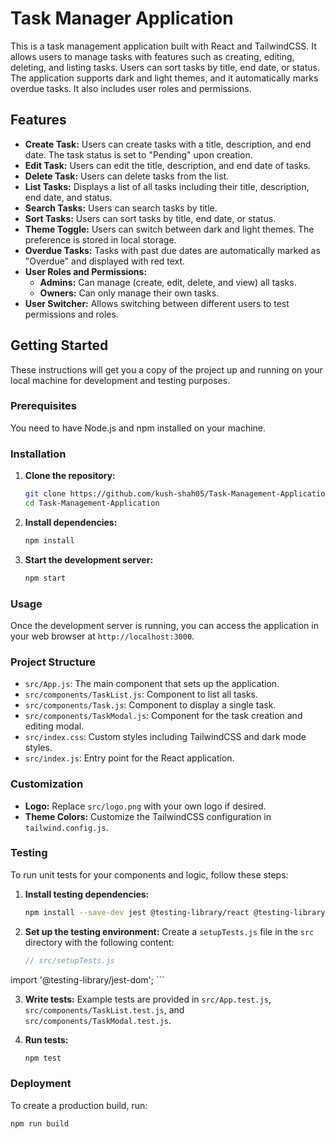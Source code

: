 # Task Manager Application

This is a task management application built with React and TailwindCSS. It allows users to manage tasks with features such as creating, editing, deleting, and listing tasks. Users can sort tasks by title, end date, or status. The application supports dark and light themes, and it automatically marks overdue tasks. It also includes user roles and permissions.

## Features

- **Create Task:** Users can create tasks with a title, description, and end date. The task status is set to "Pending" upon creation.
- **Edit Task:** Users can edit the title, description, and end date of tasks.
- **Delete Task:** Users can delete tasks from the list.
- **List Tasks:** Displays a list of all tasks including their title, description, end date, and status.
- **Search Tasks:** Users can search tasks by title.
- **Sort Tasks:** Users can sort tasks by title, end date, or status.
- **Theme Toggle:** Users can switch between dark and light themes. The preference is stored in local storage.
- **Overdue Tasks:** Tasks with past due dates are automatically marked as "Overdue" and displayed with red text.
- **User Roles and Permissions:**
  - **Admins:** Can manage (create, edit, delete, and view) all tasks.
  - **Owners:** Can only manage their own tasks.
- **User Switcher:** Allows switching between different users to test permissions and roles.

## Getting Started

These instructions will get you a copy of the project up and running on your local machine for development and testing purposes.

### Prerequisites

You need to have Node.js and npm installed on your machine.
### Installation

1. **Clone the repository:**
    ```bash
    git clone https://github.com/kush-shah05/Task-Management-Application.git
    cd Task-Management-Application
    ```

2. **Install dependencies:**
    ```bash
    npm install
    ```

3. **Start the development server:**
    ```bash
    npm start
    ```

### Usage

Once the development server is running, you can access the application in your web browser at `http://localhost:3000`.

### Project Structure

- `src/App.js`: The main component that sets up the application.
- `src/components/TaskList.js`: Component to list all tasks.
- `src/components/Task.js`: Component to display a single task.
- `src/components/TaskModal.js`: Component for the task creation and editing modal.
- `src/index.css`: Custom styles including TailwindCSS and dark mode styles.
- `src/index.js`: Entry point for the React application.

### Customization

- **Logo:** Replace `src/logo.png` with your own logo if desired.
- **Theme Colors:** Customize the TailwindCSS configuration in `tailwind.config.js`.

### Testing

To run unit tests for your components and logic, follow these steps:

1. **Install testing dependencies:**
    ```bash
    npm install --save-dev jest @testing-library/react @testing-library/jest-dom @testing-library/user-event
    ```

2. **Set up the testing environment:**
    Create a `setupTests.js` file in the `src` directory with the following content:
    ```javascript
    // src/setupTests.js
import '@testing-library/jest-dom';
    ```

3. **Write tests:**
    Example tests are provided in `src/App.test.js`, `src/components/TaskList.test.js`, and `src/components/TaskModal.test.js`.

4. **Run tests:**
    ```bash
    npm test
    ```

### Deployment

To create a production build, run:

```bash
npm run build
